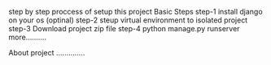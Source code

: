 step by step proccess of setup this project Basic Steps step-1 install django on your os (optinal) 
step-2 steup virtual environment to isolated project 
step-3 Download project zip file
step-4 python manage.py runserver more..........


About project ..............
